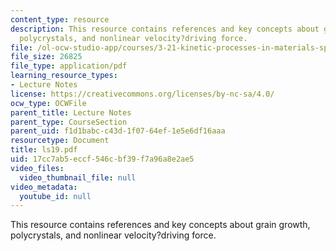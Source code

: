 ```yaml
---
content_type: resource
description: This resource contains references and key concepts about grain growth,
  polycrystals, and nonlinear velocity?driving force.
file: /ol-ocw-studio-app/courses/3-21-kinetic-processes-in-materials-spring-2006/17cc7ab5eccf546cbf39f7a96a8e2ae5_ls19.pdf
file_size: 26825
file_type: application/pdf
learning_resource_types:
- Lecture Notes
license: https://creativecommons.org/licenses/by-nc-sa/4.0/
ocw_type: OCWFile
parent_title: Lecture Notes
parent_type: CourseSection
parent_uid: f1d1babc-c43d-1f07-64ef-1e5e6df16aaa
resourcetype: Document
title: ls19.pdf
uid: 17cc7ab5-eccf-546c-bf39-f7a96a8e2ae5
video_files:
  video_thumbnail_file: null
video_metadata:
  youtube_id: null
---
```

This resource contains references and key concepts about grain growth, polycrystals, and nonlinear velocity?driving force.